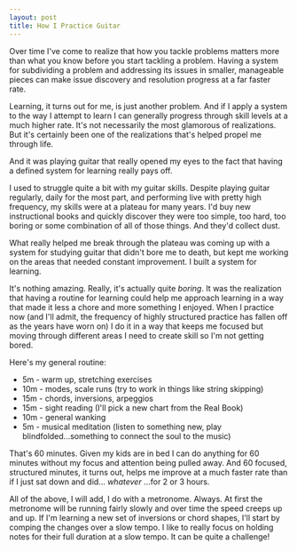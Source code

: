 ```yaml
---
layout: post
title: How I Practice Guitar
---
```


Over time I've come to realize that how you tackle problems matters more than what you know before you start tackling a problem. Having a system for subdividing a problem and addressing its issues in smaller, manageable pieces can make issue discovery and resolution progress at a far faster rate.

Learning, it turns out for me, is just another problem. And if I apply a system to the way I attempt to learn I can generally progress through skill levels at a much higher rate. It's not necessarily the most glamorous of realizations. But it's certainly been one of the realizations that's helped propel me through life.

And it was playing guitar that really opened my eyes to the fact that having a defined system for learning really pays off.

I used to struggle quite a bit with my guitar skills. Despite playing guitar regularly, daily for the most part, and performing live with pretty high frequency, my skills were at a plateau for many years. I'd buy new instructional books and quickly discover they were too simple, too hard, too boring or some combination of all of those things. And they'd collect dust.

What really helped me break through the plateau was coming up with a system for studying guitar that didn't bore me to death, but kept me working on the areas that needed constant improvement. I built a system for learning.

It's nothing amazing. Really, it's actually quite _boring_. It was the realization that having a routine for learning could help me approach learning in a way that made it less a chore and more something I enjoyed. When I practice now (and I'll admit, the frequency of highly structured practice has fallen off as the years have worn on) I do it in a way that keeps me focused but moving through different areas I need to create skill so I'm not getting bored.

Here's my general routine:

* 5m - warm up, stretching exercises
* 10m - modes, scale runs (try to work in things like string skipping)
* 15m - chords, inversions, arpeggios
* 15m - sight reading (I'll pick a new chart from the Real Book)
* 10m - general wanking
* 5m - musical meditation (listen to something new, play blindfolded...something to connect the soul to the music)

That's 60 minutes. Given my kids are in bed I can do anything for 60 minutes without my focus and attention being pulled away. And 60 focused, structured minutes, it turns out, helps me improve at a much faster rate than if I just sat down and did... _whatever_ ...for 2 or 3 hours.

All of the above, I will add, I do with a metronome. Always. At first the metronome will be running fairly slowly and over time the speed creeps up and up. If I'm learning a new set of inversions or chord shapes, I'll start by comping the changes over a slow tempo. I like to really focus on holding notes for their full duration at a slow tempo. It can be quite a challenge!
